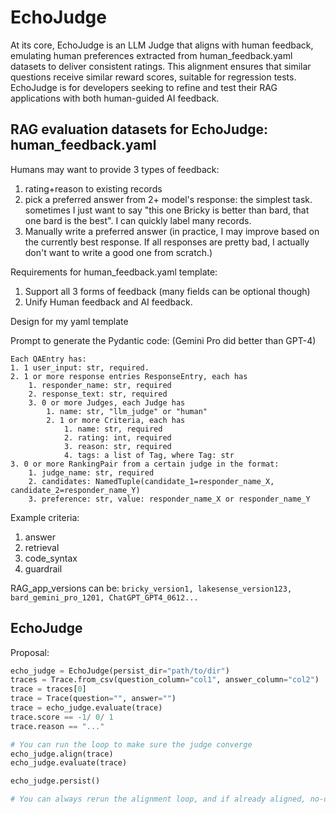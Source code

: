 # EchoJudge
At its core, EchoJudge is an LLM Judge that aligns with human feedback, emulating human preferences extracted from human_feedback.yaml datasets to deliver consistent ratings. This alignment ensures that similar questions receive similar reward scores, suitable for regression tests. EchoJudge is for developers seeking to refine and test their RAG applications with both human-guided AI feedback. 

## RAG evaluation datasets for EchoJudge: human_feedback.yaml

Humans may want to provide 3 types of feedback:
1. rating+reason to existing records
1. pick a preferred answer from 2+ model's response: the simplest task. sometimes I just want to say "this one Bricky is better than bard, that one bard is the best". I can quickly label many records.
1. Manually write a preferred answer (in practice, I may improve based on the currently best response. If all responses are pretty bad, I actually don't want to write a good one from scratch.)

Requirements for human_feedback.yaml template:
1. Support all 3 forms of feedback (many fields can be optional though)
1. Unify Human feedback and AI feedback.

Design for my yaml template

Prompt to generate the Pydantic code: (Gemini Pro did better than GPT-4)
```
Each QAEntry has:
1. 1 user_input: str, required.
2. 1 or more response entries ResponseEntry, each has
    1. responder_name: str, required
    2. response_text: str, required
    3. 0 or more Judges, each Judge has
        1. name: str, "llm_judge" or "human"
        2. 1 or more Criteria, each has
            1. name: str, required
            2. rating: int, required
            3. reason: str, required
            4. tags: a list of Tag, where Tag: str
3. 0 or more RankingPair from a certain judge in the format:
    1. judge_name: str, required
    2. candidates: NamedTuple(candidate_1=responder_name_X, candidate_2=responder_name_Y)
    3. preference: str, value: responder_name_X or responder_name_Y
```

Example criteria:
1. answer
1. retrieval
1. code_syntax
1. guardrail
            
RAG_app_versions can be:
`bricky_version1, lakesense_version123, bard_gemini_pro_1201, ChatGPT_GPT4_0612...`

## EchoJudge

Proposal:
```python
echo_judge = EchoJudge(persist_dir="path/to/dir")
traces = Trace.from_csv(question_column="col1", answer_column="col2")
trace = traces[0]
trace = Trace(question="", answer="")
trace = echo_judge.evaluate(trace)
trace.score == -1/ 0/ 1
trace.reason == "..."

# You can run the loop to make sure the judge converge
echo_judge.align(trace)
echo_judge.evaluate(trace)

echo_judge.persist()

# You can always rerun the alignment loop, and if already aligned, no-op.
```
